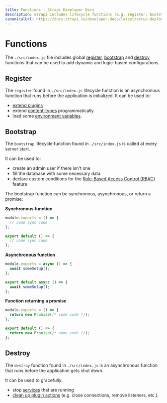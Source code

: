 ```yaml
---
title: Functions - Strapi Developer Docs
description: Strapi includes lifecycle functions (e.g. register, bootstrap and destroy) that control the flow of your application.
canonicalUrl: https://docs.strapi.io/developer-docs/latest/setup-deployment-guides/configurations/optional/functions.html
---
```


# Functions

The `./src/index.js` file includes global [register](#register), [bootstrap](#bootstrap) and [destroy](#destroy) functions that can be used to add dynamic and logic-based configurations.

## Register

The `register` found in `./src/index.js` lifecycle function is an asynchronous function that runs before the application is initialized.
It can be used to:

- [extend plugins](/developer-docs/latest/development/plugins-extension.md#extending-a-plugin-s-interface)
- extend [content-types](/developer-docs/latest/development/backend-customization/models.md) programmatically
- load some [environment variables](/developer-docs/latest/setup-deployment-guides/configurations/optional/environment.md).

## Bootstrap

The `bootstrap` lifecycle function found in `./src/index.js` is called at every server start.

It can be used to:

- create an admin user if there isn't one
- fill the database with some necessary data
- declare custom conditions for the [Role-Based Access Control (RBAC)](/developer-docs/latest/setup-deployment-guides/configurations/optional/rbac.md) feature

The bootstrap function can be synchronous, asynchronous, or return a promise:



**Synchronous function**

<code-group>
<code-block title="JAVASCRIPT">

```js
module.exports = () => {
  // some sync code
};
```

</code-block>

<code-block title="TYPESCRIPT">

```js
export default () => {
  // some sync code
};
```

</code-block>
</code-group>


**Asynchronous function**

<code-group>
<code-block title="JAVASCRIPT">

```js
module.exports = async () => {
  await someSetup();
};
```
</code-block>

<code-block title="TYPESCRIPT">

```js
export default async () => {
  await someSetup();
};
```

</code-block>
</code-group>


**Function returning a promise**

<code-group>
<code-block title="JAVASCRIPT">

```js
module.exports = () => {
  return new Promise(/* some code */);
};
```

</code-block>

<code-block title="TYPESCRIPT">

```js
export default () => {
  return new Promise(/* some code */);
};
```

</code-block>
</code-group>



## Destroy

The `destroy` function found in `./src/index.js` is an asynchronous function that runs before the application gets shut down.

It can be used to gracefully:

- stop [services](/developer-docs/latest/development/backend-customization/services.md) that are running
- [clean up plugin actions](/developer-docs/latest/developer-resources/plugin-api-reference/server.md#destroy) (e.g. close connections, remove listeners, etc.).
